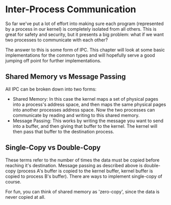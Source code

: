 # Inter-Process Communication

So far we've put a lot of effort into making sure each program (represented by a process in our kernel) is completely isolated from all others. This is great for safety and security, but it presents a big problem: what if we want two processes to communicate with each other?

The answer to this is some form of IPC. This chapter will look at some basic implementations for the common types and will hopefully serve a good jumping off point for further implementations. 

## Shared Memory vs Message Passing

All IPC can be broken down into two forms:

- Shared Memory: In this case the kernel maps a set of physical pages into a process's address space, and then maps the same physical pages into another processes address space. Now the two processes can communicate by reading and writing to this shared memory.
- Message Passing: This works by writing the message you want to send into a buffer, and then giving that buffer to the kernel. The kernel will then pass that buffer to the destination process.

## Single-Copy vs Double-Copy

These terms refer to the number of times the data must be copied before reaching it's destination. Message passing as described above is double-copy (process A's buffer is copied to the kernel buffer, kernel buffer is copied to process B's buffer). There are ways to implement single-copy of course.

For fun, you can think of shared memory as 'zero-copy', since the data is never copied at all.

